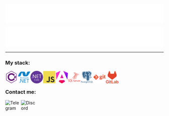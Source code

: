 <p align="center">
  <img align="center" alt="name" src="name.svg"/>
<p/>

<p align="center">
  <img alt="developer" src="experience.svg"/>
<p/>

---

### My stack:

<img align="left" alt="Sharp" width="40px" src="https://raw.githubusercontent.com/devicons/devicon/6910f0503efdd315c8f9b858234310c06e04d9c0/icons/csharp/csharp-line.svg"/>
<img align="left" alt="DotNet" width="40px" src="https://raw.githubusercontent.com/devicons/devicon/6910f0503efdd315c8f9b858234310c06e04d9c0/icons/dot-net/dot-net-plain-wordmark.svg"/>
<img align="left" alt="DotNetCore" width="40px" src="https://raw.githubusercontent.com/devicons/devicon/6910f0503efdd315c8f9b858234310c06e04d9c0/icons/dotnetcore/dotnetcore-original.svg"/>
<img align="left" alt="JavaScript" width="40px" src="https://raw.githubusercontent.com/devicons/devicon/6910f0503efdd315c8f9b858234310c06e04d9c0/icons/javascript/javascript-original.svg"/>
<img align="left" alt="Angular" width="40px" src="https://raw.githubusercontent.com/devicons/devicon/6910f0503efdd315c8f9b858234310c06e04d9c0/icons/angular/angular-original.svg"/>
<img align="left" alt="MSSql" width="40px" src="https://raw.githubusercontent.com/devicons/devicon/6910f0503efdd315c8f9b858234310c06e04d9c0/icons/microsoftsqlserver/microsoftsqlserver-plain-wordmark.svg"/>
<img align="left" alt="PostgreSql" width="40px" src="https://raw.githubusercontent.com/devicons/devicon/6910f0503efdd315c8f9b858234310c06e04d9c0/icons/postgresql/postgresql-plain-wordmark.svg"/>
<img align="left" alt="Git" width="40px" src="https://raw.githubusercontent.com/devicons/devicon/6910f0503efdd315c8f9b858234310c06e04d9c0/icons/git/git-plain-wordmark.svg"/>
<img align="left" alt="GitLab" width="40px" src="https://raw.githubusercontent.com/devicons/devicon/6910f0503efdd315c8f9b858234310c06e04d9c0/icons/gitlab/gitlab-plain-wordmark.svg"/>

<br/>
<br/>

### Contact me:

[<img align="left" alt="Telegram" width="50px" src="https://img.icons8.com/?size=512&id=l7PLniR__Vsn&format=png"/>](https://t.me/dngdryde)
[<img align="left" alt="Discord" width="50px" src="https://img.icons8.com/?size=512&id=zdrZ4QdvVaBZ&format=png"/>](https://discordapp.com/users/344885414886113280)

<br/>
<br/>
